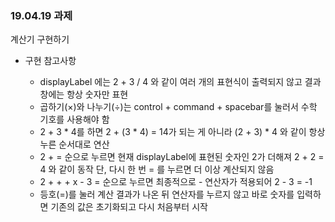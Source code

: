 <h3> 19.04.19 과제 </h3>

계산기 구현하기

- 구현 참고사항

  - displayLabel 에는 2 + 3 / 4 와 같이 여러 개의 표현식이 출력되지 않고 결과창에는 항상 숫자만 표현
  - 곱하기(×)와 나누기(÷)는 control + command + spacebar를 눌러서 수학 기호를 사용해야 함
  - 2 + 3 * 4를 하면 2 + (3 * 4) = 14가 되는 게 아니라 (2 + 3) * 4 와 같이 항상 누른 순서대로 연산
  - 2 + =  순으로 누르면 현재 displayLabel에 표현된 숫자인 2가 더해져 2 + 2 = 4 와 같이 동작
    단, 다시 한 번 = 를 누르면 더 이상 계산되지 않음
  - 2 + + + x - 3 = 순으로 누르면 최종적으로 - 연산자가 적용되어 2 - 3 = -1
  - 등호(=)를 눌러 계산 결과가 나온 뒤 연산자를 누르지 않고 바로 숫자를 입력하면 
    기존의 값은 초기화되고 다시 처음부터 시작
